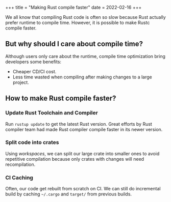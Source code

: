 +++
title = "Making Rust compile faster"
date = 2022-02-16
+++

We all know that compiling Rust code is often so slow because Rust actually prefer runtime to compile time.  However, it is possible to make Rustc compile faster. 

<!-- more -->

## But why should I care about compile time?

Although users only care about the runtime, compile time optimization bring developers some benefits:

- Cheaper CD/CI cost.
- Less time wasted when compiling after making changes to a large project.

## How to make Rust compile faster?

### Update Rust Toolchain and Compiler

Run `rustup update` to get the latest Rust version. Great efforts by Rust compiler team had made Rust compiler compile faster in its newer version.

### Split code into crates

Using *workspaces*, we can split our large crate into smaller ones to avoid repetitive compilation because only crates with changes will need recompilation.

### CI Caching

Often, our code get rebuilt from scratch on CI. We can still do incremental build by caching `~/.cargo` and `target/` from previous builds.

